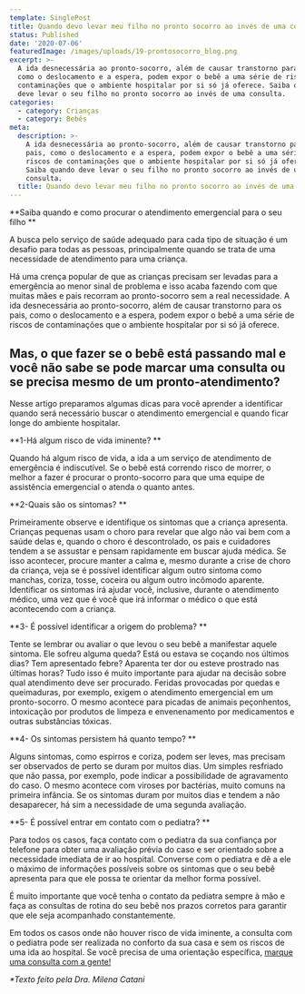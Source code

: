```yaml
---
template: SinglePost
title: Quando devo levar meu filho no pronto socorro ao invés de uma consulta
status: Published
date: '2020-07-06'
featuredImage: /images/uploads/19-prontosocorro_blog.png
excerpt: >-
  A ida desnecessária ao pronto-socorro, além de causar transtorno para os pais,
  como o deslocamento e a espera, podem expor o bebê a uma série de riscos de
  contaminações que o ambiente hospitalar por si só já oferece. Saiba quando
  deve levar o seu filho no pronto socorro ao invés de uma consulta.
categories:
  - category: Crianças
  - category: Bebês
meta:
  description: >-
    A ida desnecessária ao pronto-socorro, além de causar transtorno para os
    pais, como o deslocamento e a espera, podem expor o bebê a uma série de
    riscos de contaminações que o ambiente hospitalar por si só já oferece.
    Saiba quando deve levar o seu filho no pronto socorro ao invés de uma
    consulta.
  title: Quando devo levar meu filho no pronto socorro ao invés de uma consulta
---
```

**Saiba quando e como procurar o atendimento emergencial para o seu filho
**

A busca pelo serviço de saúde adequado para cada tipo de situação é um desafio para todas as pessoas, principalmente quando se trata de uma necessidade de atendimento para uma criança. 

Há uma crença popular de que as crianças precisam ser levadas para a emergência ao menor sinal de problema e isso acaba fazendo com que muitas mães e pais recorram ao pronto-socorro sem a real necessidade. A ida desnecessária ao pronto-socorro, além de causar transtorno para os pais, como o deslocamento e a espera, podem expor o bebê a uma série de riscos de contaminações que o ambiente hospitalar por si só já oferece.

## Mas, o que fazer se o bebê está passando mal e você não sabe se pode marcar uma consulta ou se precisa mesmo de um pronto-atendimento?

Nesse artigo preparamos algumas dicas para você aprender a identificar quando será necessário buscar o atendimento emergencial e quando ficar longe do ambiente hospitalar.

**1-Há algum risco de vida iminente?
**

Quando há algum risco de vida, a ida a um serviço de atendimento de emergência é indiscutível. Se o bebê está correndo risco de morrer, o melhor a fazer é procurar o pronto-socorro para que uma equipe de assistência emergencial o atenda o quanto antes.

**2-Quais são os sintomas?
**

Primeiramente observe e identifique os sintomas que a criança apresenta. Crianças pequenas usam o choro para revelar que algo não vai bem com a saúde delas e, quando o choro é descontrolado, os pais e cuidadores tendem a se assustar e pensam rapidamente em buscar ajuda médica. Se isso acontecer, procure manter a calma e, mesmo durante a crise de choro da criança, veja se é possível identificar algum outro sintoma como manchas, coriza, tosse, coceira ou algum outro incômodo aparente. Identificar os sintomas irá ajudar você, inclusive, durante o atendimento médico, uma vez que é você que irá informar o médico o que está acontecendo com a criança.

**3- É possível identificar a origem do problema?
**

Tente se lembrar ou avaliar o que levou o seu bebê a manifestar aquele sintoma. Ele sofreu alguma queda? Está ou estava se coçando nos últimos dias? Tem apresentado febre? Aparenta ter dor ou esteve prostrado nas últimas horas? Tudo isso é muito importante para ajudar na decisão sobre qual atendimento deve ser procurado. Feridas provocadas por quedas e queimaduras, por exemplo, exigem o atendimento emergencial em um pronto-socorro. O mesmo acontece para picadas de animais peçonhentos, intoxicação por produtos de limpeza e envenenamento por medicamentos e outras substâncias tóxicas.

**4- Os sintomas persistem há quanto tempo?
**

Alguns sintomas, como espirros e coriza, podem ser leves, mas precisam ser observados de perto se duram por muitos dias. Um simples resfriado que não passa, por exemplo, pode indicar a possibilidade de agravamento do caso. O mesmo acontece com viroses por bactérias, muito comuns na primeira infância. Se os sintomas duram por muitos dias e tendem a não desaparecer, há sim a necessidade de uma segunda avaliação.

**5- É possível entrar em contato com o pediatra?
**

Para todos os casos, faça contato com o pediatra da sua confiança por telefone para obter uma avaliação prévia do caso e ser orientado sobre a necessidade imediata de ir ao hospital. Converse com o pediatra e dê a ele o máximo de informações possíveis sobre os sintomas que o seu bebê apresenta para que ele possa te orientar da melhor forma possível.

É muito importante que você tenha o contato da pediatra sempre à mão e faça as consultas de rotina do seu bebê nos prazos corretos para garantir que ele seja acompanhado constantemente. 

Em todos os casos onde não houver risco de vida iminente, a consulta com o pediatra pode ser realizada no conforto da sua casa e sem os riscos de uma ida ao hospital. Se você precisa de uma orientação específica, [marque uma consulta com a gente!](www.gudaboo.com.br)



_\*Texto feito pela Dra. Milena Catani_

